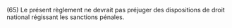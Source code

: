 (65) Le présent règlement ne devrait pas préjuger des dispositions de droit national régissant les sanctions pénales.